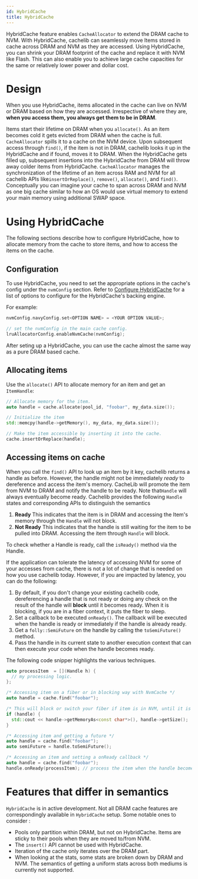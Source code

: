 ```yaml
---
id: HybridCache
title: HybridCache
---
```


HybridCache feature enables `CacheAllocator` to extend the DRAM cache to NVM. With HybridCache, cachelib can seamlessly move Items stored in cache across DRAM and NVM as they are accessed. Using HybridCache, you can shrink your DRAM footprint of the cache and replace it with NVM like Flash. This can also enable you to achieve large cache capacities for the same or relatively lower power and dollar cost.

# Design

When you use HybridCache, items allocated in the cache can live on NVM or DRAM based on how they are accessed. Irrespective of where they are, **when you access them, you always get them to be in DRAM**.

Items start their lifetime on DRAM when you `allocate()`. As an item becomes cold it gets evicted from DRAM when the cache is full. `CacheAllocator` spills it to a cache on the NVM device. Upon subsequent access through `find()`, if the item is not in DRAM, cachelib looks it up in the HybridCache and if found, moves it to DRAM. When the HybridCache gets filled up, subsequent insertions into the HybridCache from DRAM  will throw away colder items from HybridCache. `CacheAllocator` manages the synchronization of the lifetime of an item across RAM and NVM for all cachelib APIs like`insertOrReplace()`, `remove()`, `allocate()`, and `find()`. Conceptually you can imagine your cache to span across DRAM and NVM as one big cache similar to how an OS would use virtual memory to extend your main memory using additional SWAP space.

# Using HybridCache

The following sections describe how to configure HybridCache, how to allocate memory from the cache to store items, and how to access the items on the cache.

## Configuration

To use HybridCache, you need to set the appropriate options in the cache's config under the `nvmConfig` section. Refer to [Configure HybridCache](Configure_HybridCache/ ) for a list of options to configure for the HybridCache's backing engine.

For example:


```cpp
nvmConfig.navyConfig.set<OPTION NAME> = <YOUR OPTION VALUE>;

// set the nvmConfig in the main cache config.
lruAllocatorConfig.enableNvmCache(nvmConfig);
```


After seting up a HybridCache, you can use the cache almost the same way as a pure DRAM based cache.

## Allocating items

Use the `allocate()` API to allocate memory for an item and get an `ItemHandle`:


```cpp
// Allocate memory for the item.
auto handle = cache.allocate(pool_id, "foobar", my_data.size());

// Initialize the item
std::memcpy(handle->getMemory(), my_data, my_data.size());

// Make the item accessible by inserting it into the cache.
cache.insertOrReplace(handle);
```


## Accessing items on cache

When you call the `find()` API to look up an item by it key, cachelib returns a handle as before. However, the handle might not be immediately *ready* to dereference and access the item's memory.  CacheLib will promote the item from NVM to DRAM and notify the handle to be ready. Note that`Handle` will always eventually become ready. Cachelib provides the following `Handle`  states and corresponding APIs to distinguish the semantics

1. **Ready**
This indicates that the item is in DRAM and accessing the Item's memory through the `Handle` will not block.
2. **Not Ready**
This indicates that the handle is still waiting for the item to be pulled into DRAM. Accessing the item through `Handle` will block.

To check whether a Handle is ready, call the `isReady()` method via the Handle.

If the application can tolerate the latency of accessing NVM for some of your accesses from cache, there is not a lot of change that is needed on how you use cachelib today. However, if you are impacted by latency, you can do the following:

1. By default, if you don't change your existing cachelib code, dereferencing a handle that is not ready or doing any check on the result of the handle will **block** until it becomes ready. When it is blocking, if you are in a fiber context, it puts the fiber to sleep.
2. Set a callback to be executed `onReady()`. The callback will be executed when the handle is ready or immediately if the handle is already ready.
3. Get a `folly::SemiFuture` on the handle by calling the `toSemiFuture()` method.
4. Pass the handle in its current state to another execution context that can then execute your code when the handle becomes ready.

The following code snipper highlights the various techniques.


```cpp
auto processItem  = [](Handle h) {
  // my processing logic.
};

/* Accessing item on a fiber or in blocking way with NvmCache */
auto handle = cache.find("foobar");

/* This will block or switch your fiber if item is in NVM, until it is ready. */
if (handle) {
  std::cout << handle->getMemoryAs<const char*>(), handle->getSize();
}

/* Accessing item and getting a future */
auto handle = cache.find("foobar");
auto semiFuture = handle.toSemiFuture();

/* Accessing an item and setting a onReady callback */
auto handle = cache.find("foobar");
handle.onReady(processItem); // process the item when the handle becomes ready
```


# Features that differ in semantics

`HybridCache` is in active development. Not all DRAM cache features are correspondingly available in `HybridCache` setup. Some notable ones to consider :

- Pools only partition within DRAM, but not on HybridCache.  Items are sticky to their pools when they are moved to/from NVM.
- The `insert()` API cannot be used with HybridCache.
- Iteration of the cache only iterates over the DRAM part.
- When looking at the stats, some stats are broken down by DRAM and NVM. The semantics of getting a uniform stats across both mediums is currently not supported.
